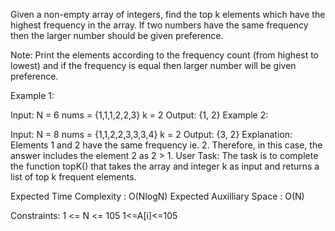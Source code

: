 Given a non-empty array of integers, find the top k elements which have the highest frequency in the array. If two numbers have the same frequency then the larger number should be given preference. 

Note: Print the elements according to the frequency count (from highest to lowest) and if the frequency is equal then larger number will be given preference.

Example 1:

Input:
N = 6
nums = {1,1,1,2,2,3}
k = 2
Output: {1, 2}
Example 2:

Input:
N = 8
nums = {1,1,2,2,3,3,3,4}
k = 2
Output: {3, 2}
Explanation: Elements 1 and 2 have the
same frequency ie. 2. Therefore, in this
case, the answer includes the element 2
as 2 > 1.
User Task:
The task is to complete the function topK() that takes the array and integer k as input and returns a list of top k frequent elements.

Expected Time Complexity : O(NlogN)
Expected Auxilliary Space : O(N)

Constraints:
1 <= N <= 105
1<=A[i]<=105

